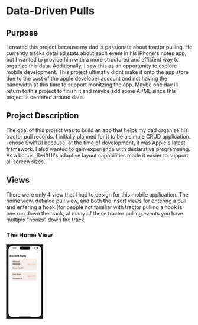 # Data-Driven Pulls
## Purpose
I created this project because my dad is passionate about tractor pulling. He currently tracks detailed stats about each event in his iPhone's notes app, but I wanted to provide him with a more structured and efficient way to organize this data. Additionally, I saw this as an opportunity to explore mobile development. This project ultimatly didnt make it onto the app store due to the cost of the apple developer account and not having the bandwidth at this time to support monitzing the app. Maybe one day ill return to this project to finish it and maybe add some AI/ML since this project is centered around data.

## Project Description
The goal of this project was to build an app that helps my dad organize his tractor pull records. I initially planned for it to be a simple CRUD application. I chose SwiftUI because, at the time of development, it was Apple's latest framework. I also wanted to gain experience with declarative programming. As a bonus, SwiftUI's adaptive layout capabilities made it easier to support all screen sizes.

## Views
There were only 4 view that I had to design for this mobile application. The home view, detialed pull view, and both the insert views for entering a pull and entering a hook.(for people not familiar with tractor pulling a hook is one run down the track, at many of these tractor pulling events you have multipls "hooks" down the track

### The Home View

<img src="Assets/HomeView.png" width="100">
